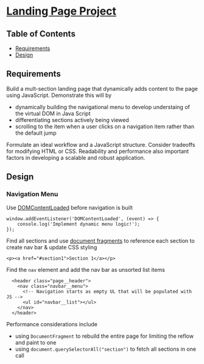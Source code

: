 # [Landing Page Project](https://rehmanz.github.io/udacity-landing-page/)

## Table of Contents

* [Requirements](#requirements)
* [Design](#design)

## Requirements

Build a mult-section landing page that dynamically adds content to the page using JavaScript. Demonstrate this will by 

- dynamically building the navigational menu to develop understaing of the virtual DOM in Java Script
- differentiating sections actively being viewed 
- scrolling to the item when a user clicks on a navigation item rather than the default jump

Formulate an ideal workflow and a JavaScript structure. Consider tradeoffs for modifying HTML or CSS. Readability and performance also important factors in developing a scalable and robust application.

## Design

### Navigation Menu

Use [DOMContentLoaded](https://developer.mozilla.org/en-US/docs/Web/API/Window/DOMContentLoaded_event) before navigation is built
```
window.addEventListener('DOMContentLoaded', (event) => {
    console.log('Implement dynamic menu logic!');
});
```

Find all sections and use [document fragments](https://developer.mozilla.org/en-US/docs/Learn/HTML/Introduction_to_HTML/Creating_hyperlinks) to reference each section to create nav bar & update CSS styling
```
<p><a href="#section1">Section 1</a></p>
```

Find the `nav` element and add the nav bar as unsorted list items
```
  <header class="page__header">
    <nav class="navbar__menu">
      <!-- Navigation starts as empty UL that will be populated with JS -->
      <ul id="navbar__list"></ul>
    </nav>
  </header>
```

Performance considerations include
- using `DocumentFragment` to rebuild the entire page for limiting the reflow and paint to one
- using `document.querySelectorAll("section")` to fetch all sections in one call  